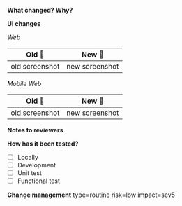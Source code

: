 **What changed? Why?**

**UI changes**

_Web_

| Old 👴         | New 👶         |
| -------------- | -------------- |
| old screenshot | new screenshot |

_Mobile Web_

| Old 👴         | New 👶         |
| -------------- | -------------- |
| old screenshot | new screenshot |

**Notes to reviewers**

<!-- Here’s where you can give brief guidance on how to review the PR.
(Often it’s helpful to tell reviewers where the “main change” of the PR can be found,
if other diffs in the PR are “ripples” caused by it.)
You can also highlight anything to which you’d like to draw reviewers’ attention. -->

**How has it been tested?**

- [ ] Locally
- [ ] Development
- [ ] Unit test
- [ ] Functional test

**Change management**
type=routine <!-- routine nonroutine emergency -->
risk=low <!-- low medium high -->
impact=sev5 <!-- sev5 sev4 sev3 sev2 sev1  -->
